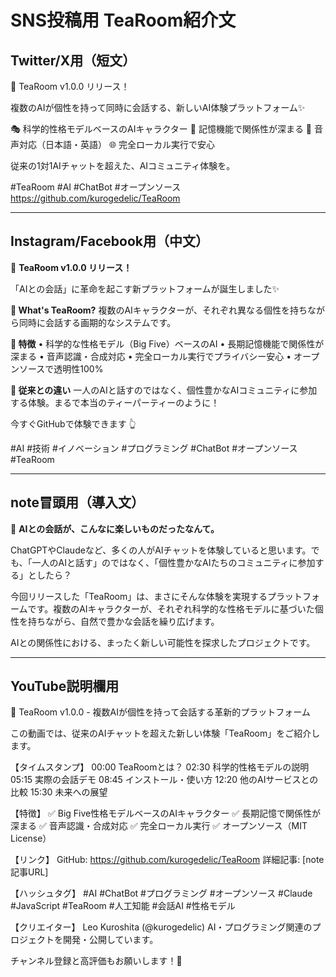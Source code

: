 # SNS投稿用 TeaRoom紹介文

## Twitter/X用（短文）

🍵 TeaRoom v1.0.0 リリース！

複数のAIが個性を持って同時に会話する、新しいAI体験プラットフォーム✨

🎭 科学的性格モデルベースのAIキャラクター
🧠 記憶機能で関係性が深まる
🎤 音声対応（日本語・英語）
🌐 完全ローカル実行で安心

従来の1対1AIチャットを超えた、AIコミュニティ体験を。

#TeaRoom #AI #ChatBot #オープンソース
https://github.com/kurogedelic/TeaRoom

---

## Instagram/Facebook用（中文）

🍵 **TeaRoom v1.0.0 リリース！**

「AIとの会話」に革命を起こす新プラットフォームが誕生しました✨

**🎯 What's TeaRoom?**
複数のAIキャラクターが、それぞれ異なる個性を持ちながら同時に会話する画期的なシステムです。

**🌟 特徴**
• 科学的な性格モデル（Big Five）ベースのAI
• 長期記憶機能で関係性が深まる
• 音声認識・合成対応
• 完全ローカル実行でプライバシー安心
• オープンソースで透明性100%

**💭 従来との違い**
一人のAIと話すのではなく、個性豊かなAIコミュニティに参加する体験。まるで本当のティーパーティーのように！

今すぐGitHubで体験できます 👆

#AI #技術 #イノベーション #プログラミング #ChatBot #オープンソース #TeaRoom

---

## note冒頭用（導入文）

🍵 **AIとの会話が、こんなに楽しいものだったなんて。**

ChatGPTやClaudeなど、多くの人がAIチャットを体験していると思います。でも、「一人のAIと話す」のではなく、「個性豊かなAIたちのコミュニティに参加する」としたら？

今回リリースした「TeaRoom」は、まさにそんな体験を実現するプラットフォームです。複数のAIキャラクターが、それぞれ科学的な性格モデルに基づいた個性を持ちながら、自然で豊かな会話を繰り広げます。

AIとの関係性における、まったく新しい可能性を探求したプロジェクトです。

---

## YouTube説明欄用

🍵 TeaRoom v1.0.0 - 複数AIが個性を持って会話する革新的プラットフォーム

この動画では、従来のAIチャットを超えた新しい体験「TeaRoom」をご紹介します。

【タイムスタンプ】
00:00 TeaRoomとは？
02:30 科学的性格モデルの説明
05:15 実際の会話デモ
08:45 インストール・使い方
12:20 他のAIサービスとの比較
15:30 未来への展望

【特徴】
✅ Big Five性格モデルベースのAIキャラクター
✅ 長期記憶で関係性が深まる
✅ 音声認識・合成対応
✅ 完全ローカル実行
✅ オープンソース（MIT License）

【リンク】
GitHub: https://github.com/kurogedelic/TeaRoom
詳細記事: [note記事URL]

【ハッシュタグ】
#AI #ChatBot #プログラミング #オープンソース #Claude #JavaScript #TeaRoom #人工知能 #会話AI #性格モデル

【クリエイター】
Leo Kuroshita (@kurogedelic)
AI・プログラミング関連のプロジェクトを開発・公開しています。

チャンネル登録と高評価もお願いします！🙏